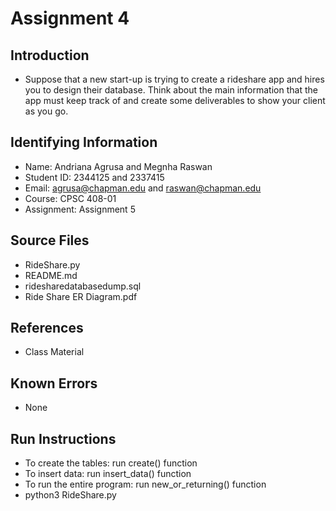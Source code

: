# Assignment 4

## Introduction

* Suppose that a new start-up is trying to create a rideshare app and hires you to design their
database. Think about the main information that the app must keep track of and create some
deliverables to show your client as you go.

## Identifying Information

* Name: Andriana Agrusa and Megnha Raswan
* Student ID: 2344125 and 2337415
* Email: agrusa@chapman.edu and raswan@chapman.edu
* Course: CPSC 408-01
* Assignment: Assignment 5

## Source Files

* RideShare.py
* README.md
* ridesharedatabasedump.sql
* Ride Share ER Diagram.pdf

## References

* Class Material

## Known Errors

* None

## Run Instructions

* To create the tables: run create() function
* To insert data: run insert_data() function
* To run the entire program: run new_or_returning() function
* python3 RideShare.py

